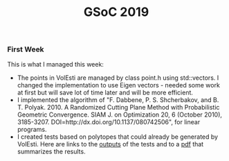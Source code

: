 <h1 align="center">   
    GSoC 2019 
</h1>
<br>


<h3>First Week</h3>
This is what I managed this week:

<ul>
    <li>The points in VolEsti are managed by class point.h using std::vectors. I changed the implementation to use Eigen vectors - needed some work at first but will save lot of time later and will be more efficient.</li>
    <li> I implemented the algorithm of "F. Dabbene, P. S. Shcherbakov, and B. T. Polyak. 2010. A Randomized Cutting Plane Method with Probabilistic Geometric Convergence. SIAM J. on Optimization 20, 6 (October 2010), 3185-3207. DOI=http://dx.doi.org/10.1137/080742506", for linear programs.</li>
    <li>I created tests based on polytopes that could already be generated by VolEsti. Here are links to the <a href="https://www.dropbox.com/sh/4vsl2ix4htkowa4/AABtVR4cX6pRGVeModlsSKHTa?dl=0" target=”_blank” >outputs</a> of the tests and to a <a href="https://www.dropbox.com/s/wurmcmt29ae4wss/week1.pdf?dl=0" target=”_blank” >pdf</a> that summarizes the results.</li>
</ul>
